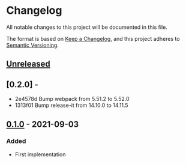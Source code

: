 # Changelog

All notable changes to this project will be documented in this file.

The format is based on [Keep a Changelog](https://keepachangelog.com/en/1.0.0/),
and this project adheres to [Semantic Versioning](https://semver.org/spec/v2.0.0.html).

## [Unreleased]

## [0.2.0] -
* 2e4578d Bump webpack from 5.51.2 to 5.52.0
* 1313f01 Bump release-it from 14.10.0 to 14.11.5

## [0.1.0] - 2021-09-03

### Added

- First implementation


[Unreleased]: https://github.com/concordnow/ember-casl/compare/v0.1.0...HEAD

[0.1.0]: https://github.com/concordnow/ember-casl/compare/null...v0.1.0
